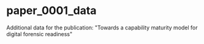 # paper_0001_data
Additional data for the publication: "Towards a capability maturity model for digital forensic readiness"
